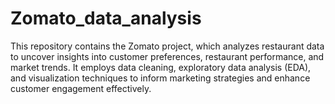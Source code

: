# Zomato_data_analysis
This repository contains the Zomato project, which analyzes restaurant data to uncover insights into customer preferences, restaurant performance, and market trends. It employs data cleaning, exploratory data analysis (EDA), and visualization techniques to inform marketing strategies and enhance customer engagement effectively.
